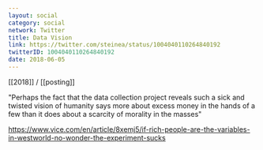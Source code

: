 ```yaml
---
layout: social
category: social
network: Twitter
title: Data Vision
link: https://twitter.com/steinea/status/1004040110264840192
twitterID: 1004040110264840192
date: 2018-06-05
---
```


[[2018]] / [[posting]]

"Perhaps the fact that the data collection project reveals such a sick and twisted vision of humanity says more about excess money in the hands of a few than it does about a scarcity of morality in the masses"

<https://www.vice.com/en/article/8xemj5/if-rich-people-are-the-variables-in-westworld-no-wonder-the-experiment-sucks>
